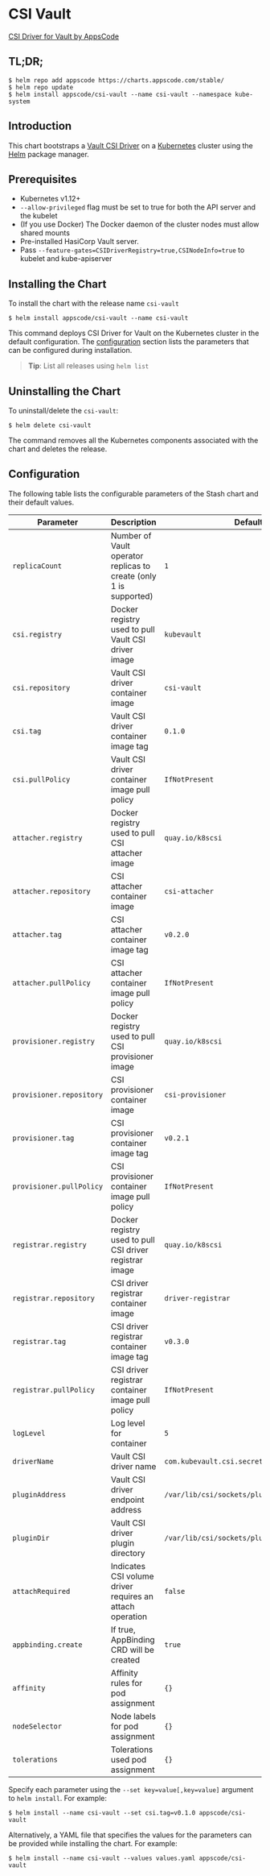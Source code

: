 
# CSI Vault

[CSI Driver for Vault by AppsCode](https://github.com/kubevault/csi-driver)

## TL;DR;

```console
$ helm repo add appscode https://charts.appscode.com/stable/
$ helm repo update
$ helm install appscode/csi-vault --name csi-vault --namespace kube-system
```

## Introduction

This chart bootstraps a [Vault CSI Driver](https://github.com/kubevault/csi-driver) on a [Kubernetes](http://kubernetes.io)  cluster using the [Helm](https://helm.sh) package manager.

## Prerequisites

- Kubernetes v1.12+
- `--allow-privileged` flag must be set to true for both the API server and the kubelet
- (If you use Docker) The Docker daemon of the cluster nodes must allow shared mounts
- Pre-installed HasiCorp Vault server.
- Pass `--feature-gates=CSIDriverRegistry=true,CSINodeInfo=true` to kubelet and kube-apiserver


## Installing the Chart

To install the chart with the release name `csi-vault`

```console
$ helm install appscode/csi-vault --name csi-vault
```

This command deploys CSI Driver for Vault on the Kubernetes cluster in the default configuration. The [configuration](#configuration) section lists the parameters that can be configured during installation.

> **Tip**: List all releases using `helm list`

## Uninstalling the Chart

To uninstall/delete the `csi-vault`:

```console
$ helm delete csi-vault
```

The command removes all the Kubernetes components associated with the chart and deletes the release.


## Configuration

The following table lists the configurable parameters of the Stash chart and their default values.


| Parameter                 | Description                                                        | Default                                    |
| --------------------------| ------------------------------------------------------------------ | -------------------------------------------|
| `replicaCount`            | Number of Vault operator replicas to create (only 1 is supported)  | `1`                                        |
| `csi.registry`            | Docker registry used to pull Vault CSI driver image                | `kubevault`                                |
| `csi.repository`          | Vault CSI driver container image                                   | `csi-vault`                                |
| `csi.tag`                 | Vault CSI driver container image tag                               | `0.1.0`                                    |
| `csi.pullPolicy`          | Vault CSI driver container image pull policy                       | `IfNotPresent`                             |
| `attacher.registry`       | Docker registry used to pull CSI attacher image                    | `quay.io/k8scsi`                           |
| `attacher.repository`     | CSI attacher container image                                       | `csi-attacher`                             |
| `attacher.tag`            | CSI attacher container image tag                                   | `v0.2.0`                                   |
| `attacher.pullPolicy`     | CSI attacher container image pull policy                           | `IfNotPresent`                             |
| `provisioner.registry`    | Docker registry used to pull CSI provisioner image                 | `quay.io/k8scsi`                           |
| `provisioner.repository`  | CSI provisioner container image                                    | `csi-provisioner`                          |
| `provisioner.tag`         | CSI provisioner container image tag                                | `v0.2.1`                                   |
| `provisioner.pullPolicy`  | CSI provisioner container image pull policy                        | `IfNotPresent`                             |
| `registrar.registry`      | Docker registry used to pull CSI driver registrar image            | `quay.io/k8scsi`                           |
| `registrar.repository`    | CSI driver registrar container image                               | `driver-registrar`                         |
| `registrar.tag`           | CSI driver registrar container image tag                           | `v0.3.0`                                   |
| `registrar.pullPolicy`    | CSI driver registrar container image pull policy                   | `IfNotPresent`                             |
| `logLevel`                | Log level for container                                            | `5`                                        |
| `driverName`              | Vault CSI driver name                                              | `com.kubevault.csi.secrets`                   |
| `pluginAddress`           | Vault CSI driver endpoint address                                  | `/var/lib/csi/sockets/pluginproxy/csi.sock`|
| `pluginDir`               | Vault CSI driver plugin directory                                  | `/var/lib/csi/sockets/pluginproxy/`        |
| `attachRequired`          | Indicates CSI volume driver requires an attach operation           | `false`                                    |
| `appbinding.create`       | If true, AppBinding CRD will be created                            | `true`                                     |
| `affinity`                | Affinity rules for pod assignment                                  | `{}`                                       |
| `nodeSelector`            | Node labels for pod assignment                                     | `{}`                                       |
| `tolerations`             | Tolerations used pod assignment                                    | `{}`                                       |

Specify each parameter using the `--set key=value[,key=value]` argument to `helm install`. For example:

```console
$ helm install --name csi-vault --set csi.tag=v0.1.0 appscode/csi-vault

```

Alternatively, a YAML file that specifies the values for the parameters can be provided while installing the chart. For example:

```console
$ helm install --name csi-vault --values values.yaml appscode/csi-vault
```
